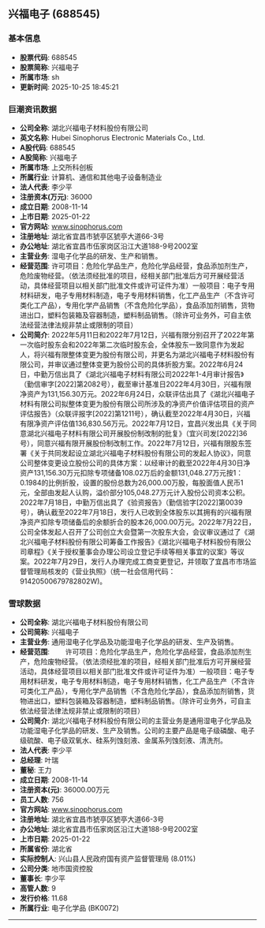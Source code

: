 ## 兴福电子 (688545)

### 基本信息

- **股票代码**: 688545
- **股票简称**: 兴福电子
- **所属市场**: sh
- **更新时间**: 2025-10-25 18:45:21

### 巨潮资讯数据

- **公司全称**: 湖北兴福电子材料股份有限公司
- **英文名称**: Hubei Sinophorus Electronic Materials Co., Ltd.
- **A股代码**: 688545
- **A股简称**: 兴福电子
- **所属市场**: 上交所科创板
- **所属行业**: 计算机、通信和其他电子设备制造业
- **法人代表**: 李少平
- **注册资本(万元)**: 36000
- **成立日期**: 2008-11-14
- **上市日期**: 2025-01-22
- **官方网站**: www.sinophorus.com
- **注册地址**: 湖北省宜昌市猇亭区猇亭大道66-3号
- **办公地址**: 湖北省宜昌市伍家岗区沿江大道188-9号2002室
- **主营业务**: 湿电子化学品的研发、生产和销售。
- **经营范围**: 许可项目：危险化学品生产，危险化学品经营，食品添加剂生产，危险废物经营。（依法须经批准的项目，经相关部门批准后方可开展经营活动，具体经营项目以相关部门批准文件或许可证件为准）一般项目：电子专用材料研发，电子专用材料制造，电子专用材料销售，化工产品生产（不含许可类化工产品），专用化学产品销售（不含危险化学品），食品添加剂销售，货物进出口，塑料包装箱及容器制造，塑料制品销售。（除许可业务外，可自主依法经营法律法规非禁止或限制的项目）
- **公司简介**: 2022年5月11日和2022年7月12日，兴福有限分别召开了2022年第一次临时股东会和2022年第二次临时股东会，全体股东一致同意作为发起人，将兴福有限整体变更为股份有限公司，并更名为湖北兴福电子材料股份有限公司，并审议通过整体变更为股份公司的具体折股方案。2022年6月24日，中勤万信出具了《湖北兴福电子材料有限公司2022年1-4月审计报告》（勤信审字[2022]第2082号），截至审计基准日2022年4月30日，兴福有限净资产为131,156.30万元。2022年6月24日，众联评估出具了《湖北兴福电子材料有限公司拟整体变更为股份有限公司所涉及的净资产价值评估项目的资产评估报告》（众联评报字[2022]第1211号），确认截至2022年4月30日，兴福有限净资产评估值136,830.56万元。2022年7月12日，宜昌兴发出具《关于同意湖北兴福电子材料有限公司开展股份制改制的批复》（宜兴司发[2022]36号），同意兴福有限开展股份制改制工作。2022年7月12日，兴福有限股东签署《关于共同发起设立湖北兴福电子材料股份有限公司的发起人协议》，同意公司整体变更设立股份公司的具体方案：以经审计的截至2022年4月30日净资产131,156.30万元扣除专项储备108.02万后的金额131,048.27万元按1：0.1984的比例折股，设置的股份总数为26,000.00万股，每股面值人民币1元，全部由发起人认购，溢价部分105,048.27万元计入股份公司资本公积。2022年7月18日，中勤万信出具了《验资报告》（勤信验字[2022]第0039号），确认截至2022年7月18日，发行人已收到全体股东以其拥有的兴福有限净资产扣除专项储备后的余额折合的股本26,000.00万元。2022年7月22日，公司全体发起人召开了公司创立大会暨第一次股东大会，会议审议通过了《湖北兴福电子材料股份有限公司筹备工作报告》《湖北兴福电子材料股份有限公司章程》《关于授权董事会办理公司设立登记手续等相关事宜的议案》等议案。2022年7月29日，发行人办理完成工商变更登记，并领取了宜昌市市场监督管理局核发的《营业执照》（统一社会信用代码：91420500679782802W)。

### 雪球数据

- **公司全称**: 湖北兴福电子材料股份有限公司
- **公司简称**: 兴福电子
- **主营业务**: 通用湿电子化学品及功能湿电子化学品的研发、生产及销售。
- **经营范围**: 　　许可项目：危险化学品生产，危险化学品经营，食品添加剂生产，危险废物经营。（依法须经批准的项目，经相关部门批准后方可开展经营活动，具体经营项目以相关部门批准文件或许可证件为准）一般项目：电子专用材料研发，电子专用材料制造，电子专用材料销售，化工产品生产（不含许可类化工产品），专用化学产品销售（不含危险化学品），食品添加剂销售，货物进出口，塑料包装箱及容器制造，塑料制品销售。（除许可业务外，可自主依法经营法律法规非禁止或限制的项目）
- **公司简介**: 湖北兴福电子材料股份有限公司的主营业务是通用湿电子化学品及功能湿电子化学品的研发、生产及销售。公司的主要产品是电子级磷酸、电子级硫酸、电子级双氧水、硅系列蚀刻液、金属系列蚀刻液、清洗剂。
- **法人代表**: 李少平
- **总经理**: 叶瑞
- **董秘**: 王力
- **成立日期**: 2008-11-14
- **注册资本(元)**: 36000.00万元
- **员工人数**: 756
- **官方网站**: www.sinophorus.com
- **注册地址**: 湖北省宜昌市猇亭区猇亭大道66-3号
- **办公地址**: 湖北省宜昌市伍家岗区沿江大道188-9号2002室
- **上市日期**: 2025-01-22
- **所属省份**: 湖北省
- **实际控制人**: 兴山县人民政府国有资产监督管理局 (8.01%)
- **公司分类**: 地市国资控股
- **董事长**: 李少平
- **高管人数**: 9
- **发行价格**: 11.68
- **所属行业**: 电子化学品 (BK0072)

---